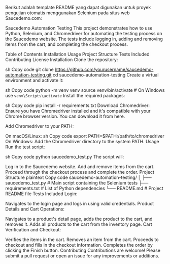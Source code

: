 
Berikut adalah template README yang dapat digunakan untuk proyek pengujian otomatis menggunakan Selenium pada situs web Saucedemo.com:

Saucedemo Automation Testing
This project demonstrates how to use Python, Selenium, and Chromedriver for automating the testing process on the Saucedemo website. The tests include logging in, adding and removing items from the cart, and completing the checkout process.

Table of Contents
Installation
Usage
Project Structure
Tests Included
Contributing
License
Installation
Clone the repository:

sh
Copy code
git clone https://github.com/yourusername/saucedemo-automation-testing.git
cd saucedemo-automation-testing
Create a virtual environment and activate it:

sh
Copy code
python -m venv venv
source venv/bin/activate  # On Windows use `venv\Scripts\activate`
Install the required packages:

sh
Copy code
pip install -r requirements.txt
Download Chromedriver:
Ensure you have Chromedriver installed and it's compatible with your Chrome browser version. You can download it from here.

Add Chromedriver to your PATH:

On macOS/Linux:
sh
Copy code
export PATH=$PATH:/path/to/chromedriver
On Windows:
Add the Chromedriver directory to the system PATH.
Usage
Run the test script:

sh
Copy code
python saucedemo_test.py
The script will:

Log in to the Saucedemo website.
Add and remove items from the cart.
Proceed through the checkout process and complete the order.
Project Structure
plaintext
Copy code
saucedemo-automation-testing/
│
├── saucedemo_test.py     # Main script containing the Selenium tests
├── requirements.txt      # List of Python dependencies
└── README.md             # Project README file
Tests Included
Login:

Navigates to the login page and logs in using valid credentials.
Product Details and Cart Operations:

Navigates to a product's detail page, adds the product to the cart, and removes it.
Adds all products to the cart from the inventory page.
Cart Verification and Checkout:

Verifies the items in the cart.
Removes an item from the cart.
Proceeds to checkout and fills in the checkout information.
Completes the order by clicking the Finish button.
Contributing
Contributions are welcome! Please submit a pull request or open an issue for any improvements or additions.
